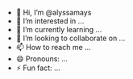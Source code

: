 - 👋 Hi, I’m @alyssamays
- 👀 I’m interested in ...
- 🌱 I’m currently learning ...
- 💞️ I’m looking to collaborate on ...
- 📫 How to reach me ...
- 😄 Pronouns: ...
- ⚡ Fun fact: ...

<!---
alyssamays/alyssamays is a ✨ special ✨ repository because its `README.md` (this file) appears on your GitHub profile.
You can click the Preview link to take a look at your changes.
--->
